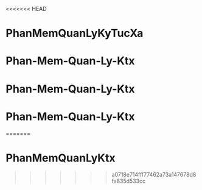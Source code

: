 <<<<<<< HEAD
# PhanMemQuanLyKyTucXa
# Phan-Mem-Quan-Ly-Ktx
# Phan-Mem-Quan-Ly-Ktx
# Phan-Mem-Quan-Ly-Ktx
=======
# PhanMemQuanLyKtx
>>>>>>> a0718e714fff77462a73a147678d8fa835d533cc
